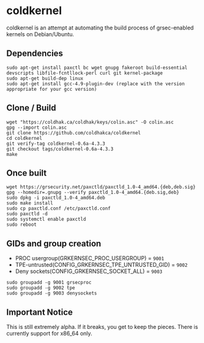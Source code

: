 coldkernel 
==========
coldkernel is an attempt at automating the build process of grsec-enabled kernels on Debian/Ubuntu. 

Dependencies
------------
```
sudo apt-get install paxctl bc wget gnupg fakeroot build-essential devscripts libfile-fcntllock-perl curl git kernel-package
sudo apt-get build-dep linux
sudo apt-get install gcc-4.9-plugin-dev (replace with the version appropriate for your gcc version)
```

Clone / Build
-------------
```
wget "https://coldhak.ca/coldhak/keys/colin.asc" -O colin.asc
gpg --import colin.asc
git clone https://github.com/coldhakca/coldkernel
cd coldkernel
git verify-tag coldkernel-0.6a-4.3.3
git checkout tags/coldkernel-0.6a-4.3.3
make
```

Once built
----------
```
wget https://grsecurity.net/paxctld/paxctld_1.0-4_amd64.{deb,deb.sig}
gpg --homedir=.gnupg --verify paxctld_1.0-4_amd64.{deb.sig,deb}
sudo dpkg -i paxctld_1.0-4_amd64.deb
sudo make install
sudo cp paxctld.conf /etc/paxctld.conf
sudo paxctld -d
sudo systemctl enable paxctld
sudo reboot
```

GIDs and group creation
-----------------------
* PROC usergroup(GRKERNSEC_PROC_USERGROUP) = ```9001```
* TPE-untrusted(CONFIG_GRKERNSEC_TPE_UNTRUSTED_GID) = ```9002```
* Deny sockets(CONFIG_GRKERNSEC_SOCKET_ALL)  = ```9003```

```
sudo groupadd -g 9001 grsecproc
sudo groupadd -g 9002 tpe
sudo groupadd -g 9003 denysockets
```

Important Notice
-----------------
This is still extremely alpha. If it breaks, you get to keep the pieces. There is currently support for x86_64 only.


